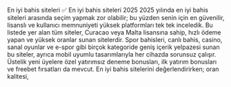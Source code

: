 En iyi bahis siteleri ✅ En iyi bahis siteleri  2025
2025 yılında en iyi bahis siteleri arasında seçim yapmak zor olabilir; bu yüzden senin için en güvenilir, lisanslı ve kullanıcı memnuniyeti yüksek platformları tek tek inceledik. Bu listede yer alan tüm siteler, Curacao veya Malta lisansına sahip, hızlı ödeme yapan ve yüksek oranlar sunan sitelerdir. Spor bahisleri, canlı bahis, casino, sanal oyunlar ve e-spor gibi birçok kategoride geniş içerik yelpazesi sunan bu siteler, ayrıca mobil uyumlu tasarımlarıyla her cihazda sorunsuz çalışır. Üstelik yeni üyelere özel yatırımsız deneme bonusları, ilk yatırım bonusları ve freebet fırsatları da mevcut. En iyi bahis sitelerini değerlendirirken; oran kalitesi, 
